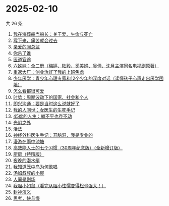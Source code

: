 # 2025-02-10

共 26 条

<!-- BEGIN WEREAD -->
<!-- 最后更新时间 2025-02-10 04:14:17 +0800 -->
1. [我在海葬船当船长：关于爱、生命与死亡](https://weread.qq.com/web/bookDetail/c2632480813ab9a25g0159d0)
1. [写下来，痛苦就会过去](https://weread.qq.com/web/bookDetail/02332680813ab880cg016c4b)
1. [亲爱的闻总监](https://weread.qq.com/web/bookDetail/8ce329b0813ab9599g019d3e)
1. [你杀了谁](https://weread.qq.com/web/bookDetail/fdb32f80813ab9a47g0136aa)
1. [医道官途](https://weread.qq.com/web/bookDetail/3cd32a80813ab9a58g01337b)
1. [六姊妹：全二册（梅婷、陆毅、奚美娟、吴倩、沈月主演同名电视剧原著）](https://weread.qq.com/web/bookDetail/51432e4071a73c495147467)
1. [重返大厂：创业治好了我的上班焦虑](https://weread.qq.com/web/bookDetail/d2d322f0813ab99fdg012f73)
1. [少年厌学：青少年心理专家和12个少年的深度对话（读懂孩子心声走出厌学困境）](https://weread.qq.com/web/bookDetail/d0132570813ab98e5g017dd2)
1. [怎么看都很可爱](https://weread.qq.com/web/bookDetail/58632340813ab9455g014db0)
1. [时势：周期波动下的国家、社会和个人](https://weread.qq.com/web/bookDetail/95332ad0813ab8705g016ce7)
1. [即兴沟通：要是当时这么说就好了](https://weread.qq.com/web/bookDetail/94f32c30813ab9942g0158fd)
1. [我的人间世：女医生的生死手记](https://weread.qq.com/web/bookDetail/64b32410813ab9a18g012522)
1. [45度的人生：躺不平也卷不动](https://weread.qq.com/web/bookDetail/d9132ca0813ab99d5g0157e2)
1. [光阴之外](https://weread.qq.com/web/bookDetail/72e325c0727d77d472e6ff7)
1. [活法](https://weread.qq.com/web/bookDetail/1fb32560813ab6dedg014d47)
1. [神经外科医生手记：开脑洞，我是专业的](https://weread.qq.com/web/bookDetail/3bb32c10813ab9a17g016b82)
1. [漫游在雨中池塘](https://weread.qq.com/web/bookDetail/74332f50813ab9612g0199e5)
1. [高效能人士的七个习惯（30周年纪念版）（全新增订版）](https://weread.qq.com/web/bookDetail/56d325907203e8a856def7f)
1. [厨房（特精版）](https://weread.qq.com/web/bookDetail/f94325e0813ab6f76g011be8)
1. [夜晚的潜水艇](https://weread.qq.com/web/bookDetail/93e32750813ab7dd0g0169dc)
1. [我知道笼中鸟为何歌唱](https://weread.qq.com/web/bookDetail/f8132870813ab99feg012389)
1. [汤姆叔叔的小屋](https://weread.qq.com/web/bookDetail/863324007275eac78633923)
1. [人间是剧场](https://weread.qq.com/web/bookDetail/86b32be0813ab6ff7g0130c2)
1. [我胆小如鼠（看完从胆小怯懦变得松弛强大！）](https://weread.qq.com/web/bookDetail/276323e0813ab90a5g0144d7)
1. [封神演义](https://weread.qq.com/web/bookDetail/b453256055b0e7b4550bbdd)
1. [思考，快与慢](https://weread.qq.com/web/bookDetail/af83263058c217af81f8979)
<!-- END WEREAD -->